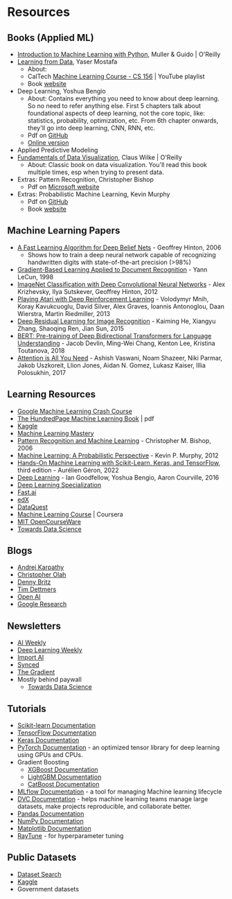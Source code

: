 # Resources

## Books (Applied ML)

* [Introduction to Machine Learning with Python](https://learning.oreilly.com/library/view/introduction-to-machine/9781449369880/), Muller & Guido | O'Reilly
* [Learning from Data](https://work.caltech.edu/telecourse), Yaser Mostafa
    * About:
    * CalTech [Machine Learning Course - CS 156](https://www.youtube.com/playlist?list=PLD63A284B7615313A) | YouTube playlist
    * Book [website](https://amlbook.com/)
* Deep Learning, Yoshua Bengio
    * About: Contains everything you need to know about deep learning. So no need to refer anything else. First 5 chapters talk about foundational aspects of deep learning, not the core topic, like: statistics, probability, optimization, etc. From 6th chapter onwards, they'll go into deep learning, CNN, RNN, etc.
    * Pdf on [GitHub](https://github.com/janishar/mit-deep-learning-book-pdf)
    * [Online version](https://www.deeplearningbook.org/)
* Applied Predictive Modeling
* [Fundamentals of Data Visualization](https://learning.oreilly.com/library/view/fundamentals-of-data/9781492031079/), Claus Wilke | O'Reilly
    * About: Classic book on data visualization. You'll read this book multiple times, esp when trying to present data.
* Extras: Pattern Recognition, Christopher Bishop
    * Pdf on [Microsoft website](https://www.microsoft.com/en-us/research/uploads/prod/2006/01/Bishop-Pattern-Recognition-and-Machine-Learning-2006.pdf)
* Extras: Probabilistic Machine Learning, Kevin Murphy
    * Pdf on [GitHub](https://github.com/EvanLi/programming-book-3/blob/master/Machine-Learning/MLAPP%20-%20Machine%20Learning-A%20Probabilistic%20Perspective%20-%20Kevin%20P.%20Murphy.pdf)
    * Book [website](https://probml.github.io/pml-book/book1.html)

## Machine Learning Papers

* [A Fast Learning Algorithm for Deep Belief Nets](https://www.cs.toronto.edu/~hinton/absps/ncfast.pdf) - Geoffrey Hinton, 2006
    * Shows how to train a deep neural network capable of recognizing handwritten digits with state-of-the-art precision (>98%)
* [Gradient-Based Learning Applied to Document Recognition](http://vision.stanford.edu/cs598_spring07/papers/Lecun98.pdf) - Yann LeCun, 1998
* [ImageNet Classification with Deep Convolutional Neural Networks](https://papers.nips.cc/paper/4824-imagenet-classification-with-deep-convolutional-neural-networks.pdf) - Alex Krizhevsky, Ilya Sutskever, Geoffrey Hinton, 2012
* [Playing Atari with Deep Reinforcement Learning](https://www.cs.toronto.edu/~vmnih/docs/dqn.pdf) - Volodymyr Mnih, Koray Kavukcuoglu, David Silver, Alex Graves, Ioannis Antonoglou, Daan Wierstra, Martin Riedmiller, 2013
* [Deep Residual Learning for Image Recognition](https://arxiv.org/pdf/1512.03385.pdf) - Kaiming He, Xiangyu Zhang, Shaoqing Ren, Jian Sun, 2015
* [BERT: Pre-training of Deep Bidirectional Transformers for Language Understanding](https://arxiv.org/pdf/1810.04805.pdf) - Jacob Devlin, Ming-Wei Chang, Kenton Lee, Kristina Toutanova, 2018
* [Attention is All You Need](https://arxiv.org/pdf/1706.03762.pdf) - Ashish Vaswani, Noam Shazeer, Niki Parmar, Jakob Uszkoreit, Llion Jones, Aidan N. Gomez, Lukasz Kaiser, Illia Polosukhin, 2017

## Learning Resources

* [Google Machine Learning Crash Course](https://developers.google.com/machine-learning/crash-course)
* [The HundredPage Machine Learning Book](http://ema.cri-info.cm/wp-content/uploads/2019/07/2019BurkovTheHundred-pageMachineLearning.pdf) | pdf
* [Kaggle](https://www.kaggle.com/)
* [Machine Learning Mastery](https://machinelearningmastery.com/)
* [Pattern Recognition and Machine Learning](https://www.microsoft.com/en-us/research/uploads/prod/2006/01/Bishop-Pattern-Recognition-and-Machine-Learning-2006.pdf) - Christopher M. Bishop, 2006
* [Machine Learning: A Probabilistic Perspective](https://probml.github.io/pml-book/) - Kevin P. Murphy, 2012
* [Hands-On Machine Learning with Scikit-Learn, Keras, and TensorFlow](https://learning.oreilly.com/library/view/hands-on-machine-learning/9781098125967/), third edition - Aurélien Géron, 2022
* [Deep Learning](https://www.deeplearningbook.org/) - Ian Goodfellow, Yoshua Bengio, Aaron Courville, 2016
* [Deep Learning Specialization](https://www.deeplearning.ai/)
* [Fast.ai](https://www.fast.ai/)
* [edX](https://www.edx.org/)
* [DataQuest](https://www.dataquest.io/)
* [Machine Learning Course](https://www.coursera.org/learn/machine-learning) | Coursera
* [MIT OpenCourseWare](https://ocw.mit.edu/index.htm)
* [Towards Data Science](https://towardsdatascience.com/)

## Blogs

* [Andrej Karpathy](https://karpathy.github.io/)
* [Christopher Olah](https://colah.github.io/)
* [Denny Britz](https://dennybritz.com/)
* [Tim Dettmers](https://timdettmers.com/)
* [Open AI](https://openai.com/blog)
* [Google Research](https://research.google/blog/)

## Newsletters

* [AI Weekly](https://aiweekly.co/)
* [Deep Learning Weekly](https://www.deeplearningweekly.com/)
* [Import AI](https://importai.substack.com/)
* [Synced](https://syncedreview.com/)
* [The Gradient](https://thegradient.pub/)
* Mostly behind paywall
    * [Towards Data Science](https://towardsdatascience.com/)

## Tutorials

* [Scikit-learn Documentation](https://scikit-learn.org/stable/index.html)
* [TensorFlow Documentation](https://www.tensorflow.org/guide)
* [Keras Documentation](https://keras.io/)
* [PyTorch Documentation](https://pytorch.org/docs/stable/index.html) - an optimized tensor library for deep learning using GPUs and CPUs.
* Gradient Boosting
    * [XGBoost Documentation](https://xgboost.readthedocs.io/en/latest/)
    * [LightGBM Documentation](https://lightgbm.readthedocs.io/en/latest/)
    * [CatBoost Documentation](https://catboost.ai/docs/)
* [MLflow Documentation](https://www.mlflow.org/docs/latest/index.html) - a tool for managing Machine learning lifecycle
* [DVC Documentation](https://dvc.org/doc) - helps machine learning teams manage large datasets, make projects reproducible, and collaborate better.
* [Pandas Documentation](https://pandas.pydata.org/docs/user_guide/index.html)
* [NumPy Documentation](https://numpy.org/doc/stable/user/index.html)
* [Matplotlib Documentation](https://matplotlib.org/stable/users/index.html)
* [RayTune](https://pytorch.org/tutorials/beginner/hyperparameter_tuning_tutorial.html) - for hyperparameter tuning

## Public Datasets

* [Dataset Search](https://datasetsearch.research.google.com/)
* [Kaggle](https://www.kaggle.com/datasets/)
* Government datasets
